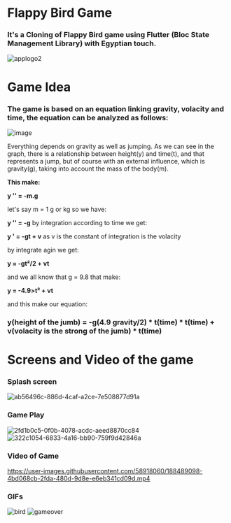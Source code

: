 # Flappy Bird Game
### It's a Cloning of Flappy Bird game using Flutter (Bloc State Management Library) with Egyptian touch.
![applogo2](https://user-images.githubusercontent.com/58918060/188484031-128a1a7a-198f-412d-84c4-794f80fd4bcc.png)
# Game Idea
### The game is based on an equation linking gravity, volacity and time, the equation can be analyzed as follows:
![image](https://user-images.githubusercontent.com/58918060/188485587-1a7a15ab-7c8b-412f-b816-87c4f6afebef.png)

Everything depends on gravity as well as jumping. As we can see in the graph, there is a relationship between height(y) and time(t), and that represents a jump, but of course with an external influence, which is gravity(g), taking into account the mass of the body(m).

**This make:**

**y '' = -m.g**

let's say m = 1 g or kg so we have:

**y '' = -g** by integration according to time we get:

**y ' = -gt + v** as v is the constant of integration is the volacity

by integrate agin we get:

**y = -gt²/2 + vt**

and we all know that g = 9.8 that make:

**y = -4.9>t² + vt**

and this make our equation:

### y(height of the jumb) = -g(4.9 gravity/2) * t(time) * t(time) + v(volacity is the strong of the jumb) * t(time)

# Screens and Video of the game
### Splash screen
![ab56496c-886d-4caf-a2ce-7e508877d91a](https://user-images.githubusercontent.com/58918060/188489012-8c1235d8-1494-4188-90af-0d716dad4d6a.jpg)

### Game Play
![2fd1b0c5-0f0b-4078-acdc-aeed8870cc84](https://user-images.githubusercontent.com/58918060/188489033-ff2ad24e-45bd-4e79-81d4-f8c79db3a543.jpg)
![322c1054-6833-4a16-bb90-759f9d42846a](https://user-images.githubusercontent.com/58918060/188489040-47803f21-b7ab-4b02-a15f-cac531f6f2b0.jpg)

### Video of Game
https://user-images.githubusercontent.com/58918060/188489098-4bd068cb-2fda-480d-9d8e-e6eb341cd09d.mp4

### GIFs
![bird](https://user-images.githubusercontent.com/58918060/188489160-2ae0697a-d9aa-4a6b-9509-c004991fb617.gif)
![gameover](https://user-images.githubusercontent.com/58918060/188489164-0eb2db13-d3c2-45da-a9da-a316b3562b97.gif)









